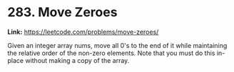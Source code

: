 # 283. Move Zeroes

**Link:** https://leetcode.com/problems/move-zeroes/

Given an integer array nums, move all 0's to the end of it while maintaining the relative order of the non-zero elements. Note that you must do this in-place without making a copy of the array.

